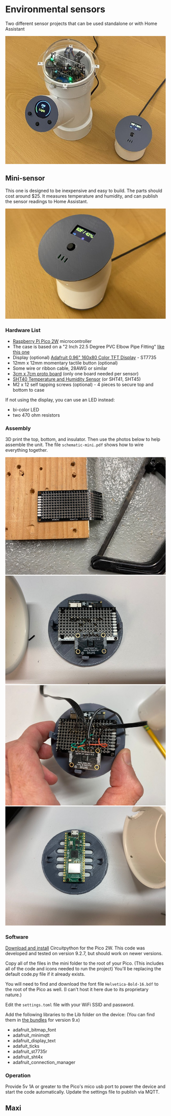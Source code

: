 # Environmental sensors
Two different sensor projects that can be used standalone or with Home Assistant

<img src="/photos/main_image.jpg">

## Mini-sensor

This one is designed to be inexpensive and easy to build. The parts should cost around $25. It measures temperature and humidity, and can publish the sensor readings to Home Assistant.

<img src="/photos/mini-01.jpg">

### Hardware List

- [Raspberry Pi Pico 2W](https://www.raspberrypi.com/products/raspberry-pi-pico-2/) microcontroller
- The case is based on a "2 Inch 22.5 Degree PVC Elbow Pipe Fitting" [like this one](https://www.amazon.com/dp/B0DZS46D2V)
- Display (optional) [Adafruit 0.96" 160x80 Color TFT Display](https://www.adafruit.com/product/3533) - ST7735
- 12mm x 12mm momentary tactile button (optional)
- Some wire or ribbon cable, 28AWG or similar
- [3cm x 7cm proto board](https://www.adafruit.com/product/4784) (only one board needed per sensor)
- [SHT40 Temperature and Humidity Sensor](https://www.adafruit.com/product/4885) (or SHT41, SHT45)
- M2 x 12 self tapping screws (optional) - 4 pieces to secure top and bottom to case

If not using the display, you can use an LED instead:
- bi-color LED
- two 470 ohm resistors

### Assembly

3D print the top, bottom, and insulator. Then use the photos below to help assemble the unit. The file `schematic-mini.pdf` shows how to wire everything together.

<img src="/mini/images/mini-01.jpg">

<img src="/mini/images/mini-02.jpg">

<img src="/mini/images/mini-03.jpg">

<img src="/mini/images/mini-04.jpg">

### Software

[Download and install](https://circuitpython.org/board/raspberry_pi_pico2_w/) Circuitpython for the Pico 2W. This code was developed and tested on version 9.2.7, but should work on newer versions. 

Copy all of the files in the mini folder to the root of your Pico. (This includes all of the code and icons needed to run the project) You'll be replacing the default code.py file if it already exists.  

You will need to find and download the font file `Helvetica-Bold-16.bdf` to the root of the Pico as well. (I can't host it here due to its proprietary nature.)

Edit the `settings.toml` file with your WiFi SSID and password.

Add the following libraries to the Lib folder on the device: (You can find them in [the bundles](https://circuitpython.org/libraries) for version 9.x)

- adafruit_bitmap_font
- adafruit_minimqtt
- adafruit_display_text
- adafuit_ticks
- adafruit_st7735r
- adafruit_sht4x
- adafruit_connection_manager

### Operation

Provide 5v 1A or greater to the Pico's mico usb port to power the device and start the code automatically. Update the settings file to publish via MQTT.

## Maxi

